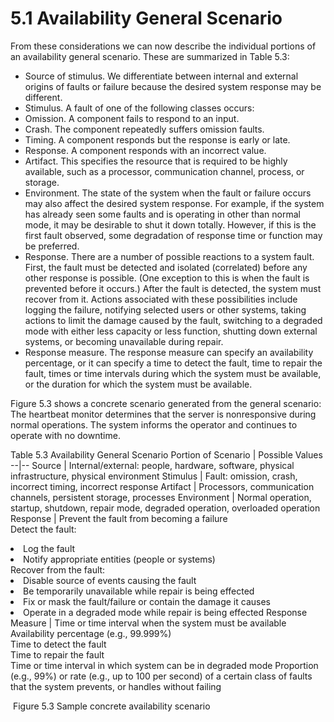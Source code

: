 5.1 Availability General Scenario
===

From these considerations we can now describe the individual portions of an availability general scenario. These are summarized in Table 5.3:

* Source of stimulus. We differentiate between internal and external origins of faults or failure because the desired system response may be different.
* Stimulus. A fault of one of the following classes occurs:
* Omission. A component fails to respond to an input.
* Crash. The component repeatedly suffers omission faults.
* Timing. A component responds but the response is early or late.
* Response. A component responds with an incorrect value.
* Artifact. This specifies the resource that is required to be highly available, such as a processor, communication channel, process, or storage.
* Environment. The state of the system when the fault or failure occurs may also affect the desired system response. For example, if the system has already seen some faults and is operating in other than normal mode, it may be desirable to shut it down totally. However, if this is the first fault observed, some degradation of response time or function may be preferred.
* Response. There are a number of possible reactions to a system fault. First, the fault must be detected and isolated (correlated) before any other response is possible. (One exception to this is when the fault is prevented before it occurs.) After the fault is detected, the system must recover from it. Actions associated with these possibilities include logging the failure, notifying selected users or other systems, taking actions to limit the damage caused by the fault, switching to a degraded mode with either less capacity or less function, shutting down external systems, or becoming unavailable during repair.
* Response measure. The response measure can specify an availability percentage, or it can specify a time to detect the fault, time to repair the fault, times or time intervals during which the system must be available, or the duration for which the system must be available.

Figure 5.3 shows a concrete scenario generated from the general scenario: The heartbeat monitor determines that the server is nonresponsive during normal operations. The system informs the operator and continues to operate with no downtime.

Table 5.3 Availability General Scenario
Portion of Scenario | Possible Values
--|--
Source | Internal/external: people, hardware, software, physical infrastructure, physical environment
Stimulus | Fault: omission, crash, incorrect timing, incorrect response
Artifact | Processors, communication channels, persistent storage, processes
Environment | Normal operation, startup, shutdown, repair mode, degraded operation, overloaded operation
Response | Prevent the fault from becoming a failure <br> Detect the fault: <br> <li> Log the fault <br> <li> Notify appropriate entities (people or systems) <br> Recover from the fault: <br> <li> Disable source of events causing the fault <br> <li> Be temporarily unavailable while repair is being effected <br> <li> Fix or mask the fault/failure or contain the damage it causes <br> <li> Operate in a degraded mode while repair is being effected
Response Measure | Time or time interval when the system must be available <br> Availability percentage (e.g., 99.999%) <br> Time to detect the fault  <br> Time to repair the fault  <br> Time or time interval in which system can be in degraded mode Proportion (e.g., 99%) or rate (e.g., up to 100 per second) of a certain class of faults that the system prevents, or handles without failing

![]()
Figure 5.3 Sample concrete availability scenario